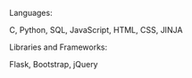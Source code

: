 Languages:

C, Python, SQL, JavaScript, HTML, CSS, JINJA

Libraries and Frameworks:

Flask, Bootstrap, jQuery
